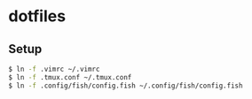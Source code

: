 # dotfiles

## Setup
```bash
$ ln -f .vimrc ~/.vimrc
$ ln -f .tmux.conf ~/.tmux.conf
$ ln -f .config/fish/config.fish ~/.config/fish/config.fish
```
